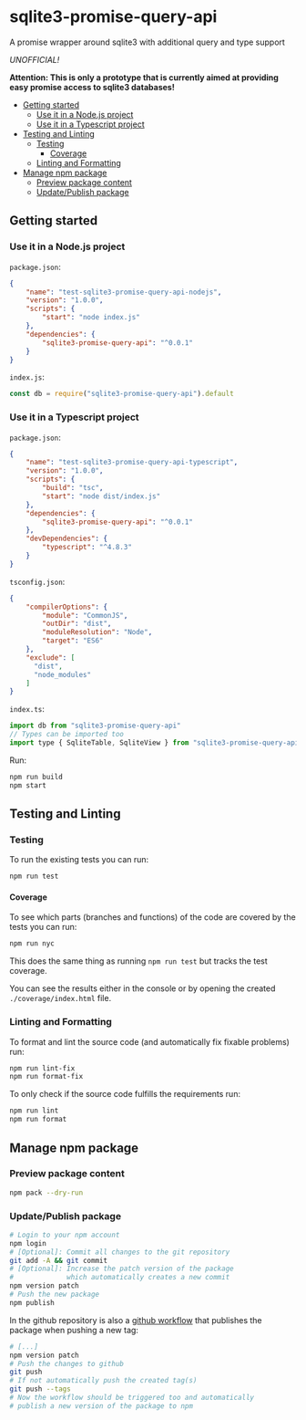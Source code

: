 # sqlite3-promise-query-api

A promise wrapper around sqlite3 with additional query and type support

*UNOFFICIAL!*

**Attention: This is only a prototype that is currently aimed at providing easy promise access to sqlite3 databases!**

- [Getting started](#getting-started)
  - [Use it in a Node.js project](#use-it-in-a-nodejs-project)
  - [Use it in a Typescript project](#use-it-in-a-typescript-project)
- [Testing and Linting](#testing-and-linting)
  - [Testing](#testing)
    - [Coverage](#coverage)
  - [Linting and Formatting](#linting-and-formatting)
- [Manage npm package](#manage-npm-package)
  - [Preview package content](#preview-package-content)
  - [Update/Publish package](#updatepublish-package)

## Getting started

### Use it in a Node.js project

`package.json`:

```json
{
    "name": "test-sqlite3-promise-query-api-nodejs",
    "version": "1.0.0",
    "scripts": {
        "start": "node index.js"
    },
    "dependencies": {
        "sqlite3-promise-query-api": "^0.0.1"
    }
}
```

`index.js`:

```js
const db = require("sqlite3-promise-query-api").default
```

### Use it in a Typescript project

`package.json`:

```json
{
    "name": "test-sqlite3-promise-query-api-typescript",
    "version": "1.0.0",
    "scripts": {
        "build": "tsc",
        "start": "node dist/index.js"
    },
    "dependencies": {
        "sqlite3-promise-query-api": "^0.0.1"
    },
    "devDependencies": {
        "typescript": "^4.8.3"
    }
}
```

`tsconfig.json`:

```json
{
    "compilerOptions": {
        "module": "CommonJS",
        "outDir": "dist",
        "moduleResolution": "Node",
        "target": "ES6"
    },
    "exclude": [
      "dist",
      "node_modules"
    ]
}
```

`index.ts`:

```js
import db from "sqlite3-promise-query-api"
// Types can be imported too
import type { SqliteTable, SqliteView } from "sqlite3-promise-query-api"
```

Run:

```sh
npm run build
npm start
```

## Testing and Linting

### Testing

To run the existing tests you can run:

```sh
npm run test
```

#### Coverage

To see which parts (branches and functions) of the code are covered by the tests you can run:

```sh
npm run nyc
```

This does the same thing as running `npm run test` but tracks the test coverage.

You can see the results either in the console or by opening the created `./coverage/index.html` file.

### Linting and Formatting

To format and lint the source code (and automatically fix fixable problems) run:

```sh
npm run lint-fix
npm run format-fix
```

To only check if the source code fulfills the requirements run:

```sh
npm run lint
npm run format
```

## Manage npm package

### Preview package content

```sh
npm pack --dry-run
```

### Update/Publish package

```sh
# Login to your npm account
npm login
# [Optional]: Commit all changes to the git repository
git add -A && git commit
# [Optional]: Increase the patch version of the package
#             which automatically creates a new commit
npm version patch
# Push the new package
npm publish
```

In the github repository is also a [github workflow](.github/workflows/npm-publish.yml) that publishes the package when pushing a new tag:

```sh
# [...]
npm version patch
# Push the changes to github
git push
# If not automatically push the created tag(s)
git push --tags
# Now the workflow should be triggered too and automatically
# publish a new version of the package to npm
```

